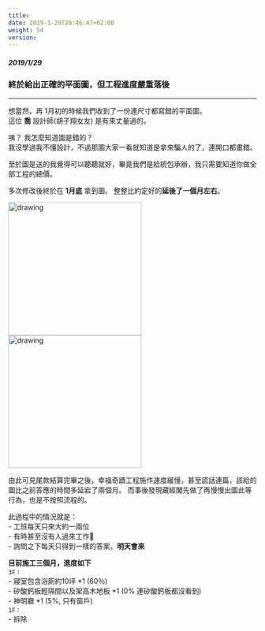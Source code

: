 ```yaml
---
title:
date: 2019-1-29T20:46:47+02:00
weight: 54
version: 
---
```


##### 2019/1/29
### 終於給出正確的平面圖，但工程進度嚴重落後
---

想當然，再 1月初的時候我們收到了一份連尺寸都寫錯的平面圖。  
這位 **喬** 設計師(胡子翔女友) 是有來丈量過的。

咦？ 我怎麼知道圖是錯的？  
我沒學過我不懂設計，不過那圖大家一看就知道是拿來騙人的了，連開口都畫錯。

至於圖是送的我覺得可以聽聽就好，畢竟我們是給統包承辦，我只需要知道你做全部工程的總價。

多次修改後終於在 **1月底** 拿到圖。 整整比約定好的**延後了一個月左右**。

<img src="experimental/image/1-29.jpg" alt="drawing" width="270"/> 
<img src="experimental/image/1-27.jpg" alt="drawing" width="270"/> 

由此可見尾款結算完畢之後，幸福奇蹟工程施作速度緩慢，甚至謊話連篇，該給的圖比之前答應的時間多延宕了兩個月。
而事後發現藏經閣先做了再慢慢出圖此等行為，也是不按照流程的。

此過程中的情況就是：  
\- 工班每天只來大約一兩位  
\- 有時甚至沒有人過來工作  
\- 詢問之下每天只得到一樣的答案，**明天會來**  


**目前施工三個月，進度如下**  
`3F：`  
\- 寢室包含浴廁約10坪 *1 (60％)  
\- 矽酸鈣板輕隔間以及架高木地板 *1 (0% 連矽酸鈣板都沒看到)  
\- 神明廳 *1 (5%, 只有窗戶)  
`1F：`  
\- 拆除


